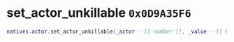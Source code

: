 # set_actor_unkillable `0x0D9A35F6`

```lua
natives.actor.set_actor_unkillable(_actor --[[ number ]], _value --[[ boolean ]])
```